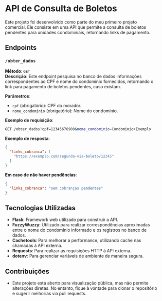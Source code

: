 # API de Consulta de Boletos

Este projeto foi desenvolvido como parte do meu primeiro projeto comercial. Ele consiste em uma API que permite a consulta de boletos pendentes para unidades condominiais, retornando links de pagamento.

## Endpoints

### `/obter_dados`

**Método**: `GET`  
**Descrição**: Este endpoint pesquisa no banco de dados informações correspondentes ao CPF e nome do condomínio fornecidos, retornando o link para pagamento de boletos pendentes, caso existam.

**Parâmetros**:
- `cpf` (obrigatório): CPF do morador.
- `nome_condominio` (obrigatório): Nome do condomínio.

**Exemplo de requisição**:

```bash
GET /obter_dados?cpf=12345678900&nome_condominio=Condominio+Exemplo
```
**Exemplo de resposta**:
```json
{
  "links_cobranca": [
    "https://exemplo.com/segunda-via-boleto/12345"
  ]
}
```
**Em caso de não haver pendências**:
```JSON
{
  "links_cobranca": "sem cobranças pendentes"
}
```

## Tecnologias Utilizadas

- **Flask**: Framework web utilizado para construir a API.
- **FuzzyWuzzy**: Utilizado para realizar correspondências aproximadas entre o nome do condomínio informado e os registros no banco de dados.
- **Cachetools**: Para melhorar a performance, utilizando cache nas chamadas à API externa.
- **Requests**: Para realizar as requisições HTTP à API externa.
- **dotenv**: Para gerenciar variáveis de ambiente de maneira segura.

## Contribuições
- Este projeto está aberto para visualização pública, mas não permite alterações diretas. No entanto, fique à vontade para clonar o repositório e sugerir melhorias via pull requests.

